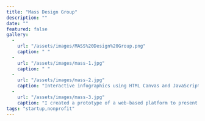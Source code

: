 ```yaml
---
title: "Mass Design Group"
description: ""
date: ""
featured: false
gallery:
  -
    url: "/assets/images/MASS%20Design%20Group.png"
    caption: " "
  -
    url: "/assets/images/mass-1.jpg"
    caption: " "
  -
    url: "/assets/images/mass-2.jpg"
    caption: "Interactive infographics using HTML Canvas and JavaScript"
  -
    url: "/assets/images/mass-3.jpg"
    caption: "I created a prototype of a web-based platform to present a vast amount of research data in a visually-appealing format"
tags: "startup,nonprofit"
---
```

